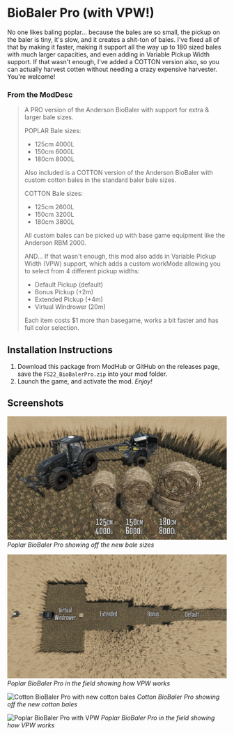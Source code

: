 # BioBaler Pro (with VPW!)
No one likes baling poplar... because the bales are so small, the pickup on the baler is tiny, it's slow, and it creates a shit-ton of bales. I've fixed all of that by making it faster, making it support all the way up to 180 sized bales with much larger capacities, and even adding in Variable Pickup Width support. If that wasn't enough, I've added a COTTON version also, so you can actually harvest cotten without needing a crazy expensive harvester. You're welcome!

### From the ModDesc
> A PRO version of the Anderson BioBaler with support for extra & larger bale sizes.
>
> POPLAR Bale sizes:
> - 125cm 4000L
> - 150cm 6000L
> - 180cm 8000L
>
> Also included is a COTTON version of the Anderson BioBaler with custom cotton bales in the standard baler bale sizes.
>
> COTTON Bale sizes:
> - 125cm 2600L
> - 150cm 3200L
> - 180cm 3800L
>
> All custom bales can be picked up with base game equipment like the Anderson RBM 2000.
>
> AND... If that wasn't enough, this mod also adds in Variable Pickup Width (VPW) support, which adds a custom workMode allowing you to select from 4 different pickup widths:
> - Default Pickup (default)
> - Bonus Pickup (+2m)
> - Extended Pickup (+4m)
> - Virtual Windrower (20m)
>
> Each item costs $1 more than basegame, works a bit faster and has full color selection.


## Installation Instructions
1. Download this package from ModHub or GitHub on the releases page, save the `FS22_BioBalerPro.zip` into your mod folder.
2. Launch the game, and activate the mod.
_Enjoy!_


## Screenshots

![Poplar BioBaler Pro with new bales](/_screenshots/poplarBales.png)
_Poplar BioBaler Pro showing off the new bale sizes_

![Poplar BioBaler Pro with VPW](/_screenshots/poplarVpw.png)
_Poplar BioBaler Pro in the field showing how VPW works_

![Cotton BioBaler Pro with new cotton bales](/_screenshots/cottonBales.png)
_Cotton BioBaler Pro showing off the new cotton bales_

![Poplar BioBaler Pro with VPW](/_screenshots/cottonVpw.png)
_Poplar BioBaler Pro in the field showing how VPW works_
